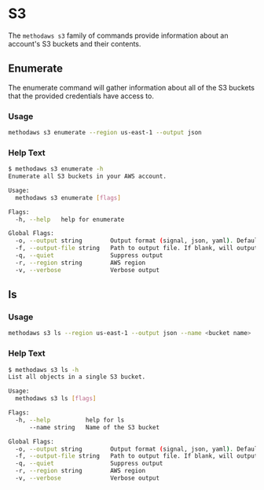 # S3

The `methodaws s3` family of commands provide information about an account's S3 buckets and their contents.

## Enumerate

The enumerate command will gather information about all of the S3 buckets that the provided credentials have access to.

### Usage

```bash
methodaws s3 enumerate --region us-east-1 --output json
```

### Help Text

```bash
$ methodaws s3 enumerate -h
Enumerate all S3 buckets in your AWS account.

Usage:
  methodaws s3 enumerate [flags]

Flags:
  -h, --help   help for enumerate

Global Flags:
  -o, --output string        Output format (signal, json, yaml). Default value is signal (default "signal")
  -f, --output-file string   Path to output file. If blank, will output to STDOUT
  -q, --quiet                Suppress output
  -r, --region string        AWS region
  -v, --verbose              Verbose output
```

## ls

### Usage

```bash
methodaws s3 ls --region us-east-1 --output json --name <bucket name>
```

### Help Text

```bash
$ methodaws s3 ls -h
List all objects in a single S3 bucket.

Usage:
  methodaws s3 ls [flags]

Flags:
  -h, --help          help for ls
      --name string   Name of the S3 bucket

Global Flags:
  -o, --output string        Output format (signal, json, yaml). Default value is signal (default "signal")
  -f, --output-file string   Path to output file. If blank, will output to STDOUT
  -q, --quiet                Suppress output
  -r, --region string        AWS region
  -v, --verbose              Verbose output
```
